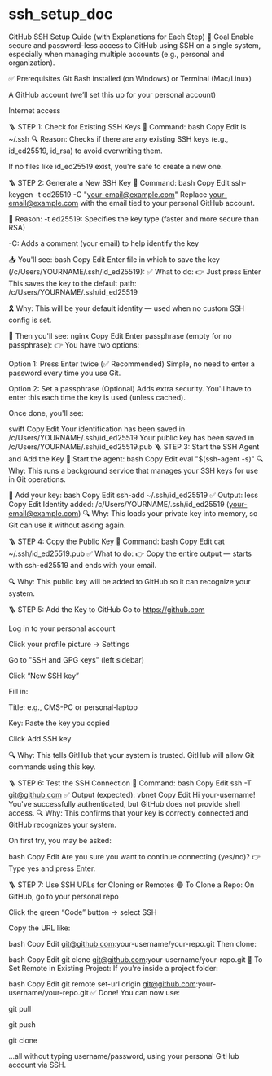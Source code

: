 # ssh_setup_doc


 GitHub SSH Setup Guide (with Explanations for Each Step)
🎯 Goal
Enable secure and password-less access to GitHub using SSH on a single system, especially when managing multiple accounts (e.g., personal and organization).

✅ Prerequisites
Git Bash installed (on Windows) or Terminal (Mac/Linux)

A GitHub account (we’ll set this up for your personal account)

Internet access

🪜 STEP 1: Check for Existing SSH Keys
🔧 Command:
bash
Copy
Edit
ls ~/.ssh
🔍 Reason:
Checks if there are any existing SSH keys (e.g., id_ed25519, id_rsa) to avoid overwriting them.

If no files like id_ed25519 exist, you're safe to create a new one.

🪜 STEP 2: Generate a New SSH Key
🔧 Command:
bash
Copy
Edit
ssh-keygen -t ed25519 -C "your-email@example.com"
Replace your-email@example.com with the email tied to your personal GitHub account.

🧠 Reason:
-t ed25519: Specifies the key type (faster and more secure than RSA)

-C: Adds a comment (your email) to help identify the key

📥 You'll see:
bash
Copy
Edit
Enter file in which to save the key (/c/Users/YOURNAME/.ssh/id_ed25519):
✅ What to do:
👉 Just press Enter
This saves the key to the default path:
/c/Users/YOURNAME/.ssh/id_ed25519

🎗 Why:
This will be your default identity — used when no custom SSH config is set.

🔐 Then you'll see:
nginx
Copy
Edit
Enter passphrase (empty for no passphrase):
👉 You have two options:

Option 1: Press Enter twice (✅ Recommended)
Simple, no need to enter a password every time you use Git.

Option 2: Set a passphrase (Optional)
Adds extra security. You'll have to enter this each time the key is used (unless cached).

Once done, you'll see:

swift
Copy
Edit
Your identification has been saved in /c/Users/YOURNAME/.ssh/id_ed25519
Your public key has been saved in /c/Users/YOURNAME/.ssh/id_ed25519.pub
🪜 STEP 3: Start the SSH Agent and Add the Key
🔧 Start the agent:
bash
Copy
Edit
eval "$(ssh-agent -s)"
🔍 Why:
This runs a background service that manages your SSH keys for use in Git operations.

🔧 Add your key:
bash
Copy
Edit
ssh-add ~/.ssh/id_ed25519
✅ Output:
less
Copy
Edit
Identity added: /c/Users/YOURNAME/.ssh/id_ed25519 (your-email@example.com)
🔍 Why:
This loads your private key into memory, so Git can use it without asking again.

🪜 STEP 4: Copy the Public Key
🔧 Command:
bash
Copy
Edit
cat ~/.ssh/id_ed25519.pub
✅ What to do:
👉 Copy the entire output — starts with ssh-ed25519 and ends with your email.

🔍 Why:
This public key will be added to GitHub so it can recognize your system.

🪜 STEP 5: Add the Key to GitHub
Go to https://github.com

Log in to your personal account

Click your profile picture → Settings

Go to "SSH and GPG keys" (left sidebar)

Click “New SSH key”

Fill in:

Title: e.g., CMS-PC or personal-laptop

Key: Paste the key you copied

Click Add SSH key

🔍 Why:
This tells GitHub that your system is trusted. GitHub will allow Git commands using this key.

🪜 STEP 6: Test the SSH Connection
🔧 Command:
bash
Copy
Edit
ssh -T git@github.com
✅ Output (expected):
vbnet
Copy
Edit
Hi your-username! You've successfully authenticated, but GitHub does not provide shell access.
🔍 Why:
This confirms that your key is correctly connected and GitHub recognizes your system.

On first try, you may be asked:

bash
Copy
Edit
Are you sure you want to continue connecting (yes/no)?
👉 Type yes and press Enter.

🪜 STEP 7: Use SSH URLs for Cloning or Remotes
🟢 To Clone a Repo:
On GitHub, go to your personal repo

Click the green “Code” button → select SSH

Copy the URL like:

bash
Copy
Edit
git@github.com:your-username/your-repo.git
Then clone:

bash
Copy
Edit
git clone git@github.com:your-username/your-repo.git
🔁 To Set Remote in Existing Project:
If you're inside a project folder:

bash
Copy
Edit
git remote set-url origin git@github.com:your-username/your-repo.git
✅ Done!
You can now use:

git pull

git push

git clone

...all without typing username/password, using your personal GitHub account via SSH.
